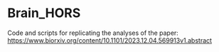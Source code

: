 # Brain_HORS
Code and scripts for replicating the analyses of the paper: https://www.biorxiv.org/content/10.1101/2023.12.04.569913v1.abstract
